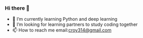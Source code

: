 ### Hi there 👋

- 🌱 I’m currently learning Python and deep learning
- 🤔 I’m looking for learning partners to study coding together
- 📫 How to reach me email:croy314@gmail.com
<!--
**Aipeni/Aipeni** is a ✨ _special_ ✨ repository because its `README.md` (this file) appears on your GitHub profile.

Here are some ideas to get you started:

- 🌱 I’m currently learning Python and deep learning
- 🤔 I’m looking for learning partners to study coding together
- 📫 How to reach me email:croy314@gmail.com
-->

